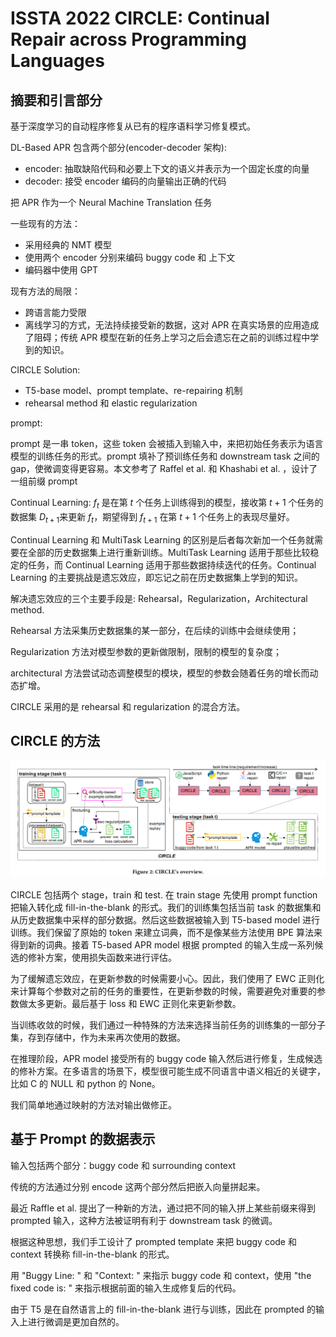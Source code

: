 # ISSTA 2022 CIRCLE: Continual Repair across Programming Languages

## 摘要和引言部分

基于深度学习的自动程序修复从已有的程序语料学习修复模式。

DL-Based APR 包含两个部分(encoder-decoder 架构):

- encoder: 抽取缺陷代码和必要上下文的语义并表示为一个固定长度的向量
- decoder: 接受 encoder 编码的向量输出正确的代码

把 APR 作为一个 Neural Machine Translation 任务

一些现有的方法：

- 采用经典的 NMT 模型
- 使用两个 encoder 分别来编码 buggy code 和 上下文
- 编码器中使用 GPT

现有方法的局限：

- 跨语言能力受限
- 离线学习的方式，无法持续接受新的数据，这对 APR 在真实场景的应用造成了阻碍；传统 APR 模型在新的任务上学习之后会遗忘在之前的训练过程中学到的知识。

CIRCLE Solution:

- T5-base model、prompt template、re-repairing 机制
- rehearsal method 和 elastic regularization

prompt: 

prompt 是一串 token，这些 token 会被插入到输入中，来把初始任务表示为语言模型的训练任务的形式。prompt 填补了预训练任务和 downstream task 之间的 gap，使微调变得更容易。本文参考了 Raffel et al. 和 Khashabi et al. ，设计了一组前缀 prompt

Continual Learning: $f_t$ 是在第 $t$ 个任务上训练得到的模型，接收第 $t+1$ 个任务的数据集 $D_{t+1}$来更新 $f_t$，期望得到 $f_{t+1}$ 在第 $t+1$ 个任务上的表现尽量好。

Continual Learning 和 MultiTask Learning 的区别是后者每次新加一个任务就需要在全部的历史数据集上进行重新训练。MultiTask Learning 适用于那些比较稳定的任务，而 Continual Learning 适用于那些数据持续迭代的任务。Continual Learning 的主要挑战是遗忘效应，即忘记之前在历史数据集上学到的知识。

解决遗忘效应的三个主要手段是: Rehearsal，Regularization，Architectural method.

Rehearsal 方法采集历史数据集的某一部分，在后续的训练中会继续使用；

Regularization 方法对模型参数的更新做限制，限制的模型的复杂度；

architectural 方法尝试动态调整模型的模块，模型的参数会随着任务的增长而动态扩增。

CIRCLE 采用的是 rehearsal 和 regularization 的混合方法。

## CIRCLE 的方法

![](./imgs/overview.png)

CIRCLE 包括两个 stage，train 和 test. 在 train stage 先使用 prompt function 把输入转化成 fill-in-the-blank 的形式。我们的训练集包括当前 task 的数据集和从历史数据集中采样的部分数据。然后这些数据被输入到 T5-based model 进行训练。我们保留了原始的 token 来建立词典，而不是像某些方法使用 BPE 算法来得到新的词典。接着 T5-based APR model 根据 prompted 的输入生成一系列候选的修补方案，使用损失函数来进行评估。

为了缓解遗忘效应，在更新参数的时候需要小心。因此，我们使用了 EWC 正则化来计算每个参数对之前的任务的重要性，在更新参数的时候，需要避免对重要的参数做太多更新。最后基于 loss 和 EWC 正则化来更新参数。

当训练收敛的时候，我们通过一种特殊的方法来选择当前任务的训练集的一部分子集，存到存储中，作为未来再次使用的数据。

在推理阶段，APR model 接受所有的 buggy code 输入然后进行修复，生成候选的修补方案。在多语言的场景下，模型很可能生成不同语言中语义相近的关键字，比如 C 的 NULL 和 python 的 None。

我们简单地通过映射的方法对输出做修正。

## 基于 Prompt 的数据表示

输入包括两个部分：buggy code 和 surrounding context

传统的方法通过分别 encode 这两个部分然后把嵌入向量拼起来。

最近 Raffle et al. 提出了一种新的方法，通过把不同的输入拼上某些前缀来得到 prompted 输入，这种方法被证明有利于 downstream task 的微调。

根据这种思想，我们手工设计了 prompted template 来把 buggy code 和 context 转换称 fill-in-the-blank 的形式。

用 "Buggy Line: " 和 "Context: " 来指示 buggy code 和 context，使用 "the fixed code is: " 来指示根据前面的输入生成修复后的代码。 

由于 T5 是在自然语言上的 fill-in-the-blank 进行与训练，因此在 prompted 的输入上进行微调是更加自然的。
